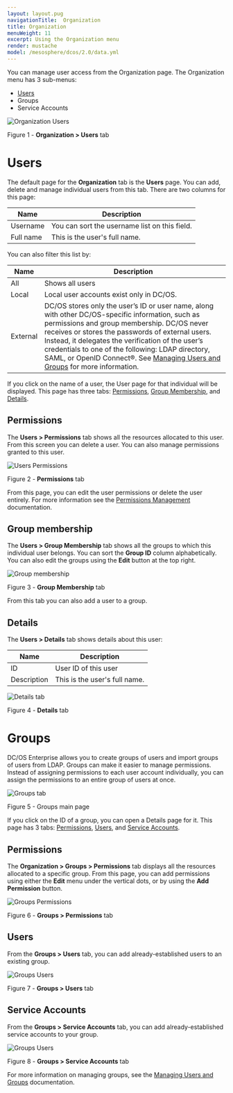 ```yaml
---
layout: layout.pug
navigationTitle:  Organization
title: Organization
menuWeight: 11
excerpt: Using the Organization menu
render: mustache
model: /mesosphere/dcos/2.0/data.yml
---
```


You can manage user access from the Organization page. The Organization menu has 3 sub-menus:

- [Users](#users)
- Groups
- Service Accounts

![Organization Users](/mesosphere/dcos/2.0/img/GUI-Organization-Users-List-View.png)

Figure 1 - **Organization > Users** tab


# Users

The default page for the **Organization** tab is the **Users** page. You can add, delete and manage individual users from this tab. There are two columns for this page:

| Name | Description |
|-------|-------|
| Username | You can sort the username list on this field. |
| Full name | This is the user's full name. |

You can also filter this list by:

| Name | Description |
|-------|-------|
| All | Shows all users |
| Local | Local user accounts exist only in DC/OS. |
| External |  DC/OS stores only the user’s ID or user name, along with other DC/OS-specific information, such as permissions and group membership. DC/OS never receives or stores the passwords of external users. Instead, it delegates the verification of the user’s credentials to one of the following: LDAP directory, SAML, or OpenID Connect&reg;. See [Managing Users and Groups](/mesosphere/dcos/2.0/security/ent/users-groups/) for more information. |


If you click on the name of a user, the User page for that individual will be displayed. This page has three tabs: [Permissions](#permissions), [Group Membership](#group-membership), and [Details](#details).

## Permissions
The **Users > Permissions** tab shows all the resources allocated to this user. From this screen you can delete a user. You can also manage permissions granted to this user. 

![Users Permissions](/mesosphere/dcos/2.0/img/GUI-Organization-Users-2.png)

Figure 2 - **Permissions** tab

From this page, you can edit the user permissions or delete the user entirely. For more information see the  [Permissions Management](/mesosphere/dcos/2.0/security/ent/perms-management/) documentation.

## Group membership

The **Users > Group Membership** tab shows all the groups to which this individual user belongs. You can sort the **Group ID** column alphabetically. You can also edit the groups using the **Edit** button at the top right.

![Group membership](/mesosphere/dcos/2.0/img/GUI-Organization-Users-Group-Membership.png)

Figure 3 - **Group Membership** tab

From this tab you can also add a user to a group. 

## Details

The **Users > Details** tab shows details about this user:

| Name | Description |
|-------|-------|
| ID    | User ID of this user |
| Description | This is the user's full name. |

![Details tab](/mesosphere/dcos/2.0/img/GUI-Organization-Users-Details.png)

Figure 4 - **Details** tab


# Groups

DC/OS Enterprise allows you to create groups of users and import groups of users from LDAP. Groups can make it easier to manage permissions. Instead of assigning permissions to each user account individually, you can assign the permissions to an entire group of users at once. 

![Groups tab](/mesosphere/dcos/2.0/img/GUI-Organization-Groups-Main.png)

Figure 5 - Groups main page

If you click on the ID of a group, you can open a Details page for it. This page has 3 tabs: [Permissions](#permissions-2), [Users](#users-2), and [Service Accounts](#service-accounts).

<a name="permissions-2"></a>

## Permissions

The **Organization > Groups > Permissions** tab displays all the resources allocated to a specific group. From this page, you can add permissions using either the **Edit** menu under the vertical dots, or by using the **Add Permission** button.

![Groups Permissions](/mesosphere/dcos/2.0/img/GUI-Organization-Groups-Permissions.png)

Figure 6 - **Groups > Permissions** tab

<a name="users-2"></a>

## Users

From the **Groups > Users** tab, you can add already-established users to an existing group.

![Groups Users](/mesosphere/dcos/2.0/img/GUI-Organization-Groups-Users.png)

Figure 7 - **Groups > Users** tab


## Service Accounts

From the **Groups > Service Accounts** tab, you can add already-established service accounts to your group.

![Groups Users](/mesosphere/dcos/2.0/img/GUI-Organization-Groups-Service-Accounts.png)

Figure 8 - **Groups > Service Accounts** tab

For more information on managing groups, see the [Managing Users and Groups](/mesosphere/dcos/2.0/security/ent/users-groups/) documentation.